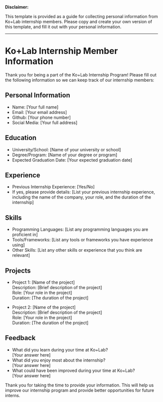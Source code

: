 **Disclaimer:**

This template is provided as a guide for collecting personal information from Ko+Lab internship members. Please copy and create your own version of this template, and fill it out with your personal information.

---

# Ko+Lab Internship Member Information

Thank you for being a part of the Ko+Lab Internship Program! Please fill out the following information so we can keep track of our internship members:

## Personal Information

- Name: [Your full name]
- Email: [Your email address]
- Github: [Your phone number]
- Social Media: [Your full address]

## Education

- University/School: [Name of your university or school]
- Degree/Program: [Name of your degree or program]
- Expected Graduation Date: [Your expected graduation date]

## Experience

- Previous Internship Experience: [Yes/No]
- If yes, please provide details: [List your previous internship experience, including the name of the company, your role, and the duration of the internship]

## Skills

- Programming Languages: [List any programming languages you are proficient in]
- Tools/Frameworks: [List any tools or frameworks you have experience using]
- Other Skills: [List any other skills or experience that you think are relevant]

## Projects

- Project 1: [Name of the project]  \
  Description: [Brief description of the project]  \
  Role: [Your role in the project] \
  Duration: [The duration of the project]  
  
- Project 2: [Name of the project]  \
  Description: [Brief description of the project]  \
  Role: [Your role in the project]  \
  Duration: [The duration of the project]

## Feedback

- What did you learn during your time at Ko+Lab?  \
  [Your answer here]
- What did you enjoy most about the internship?  \
  [Your answer here]
- What could have been improved during your time at Ko+Lab?  \
  [Your answer here]
 
 
Thank you for taking the time to provide your information. This will help us improve our internship program and provide better opportunities for future interns.
